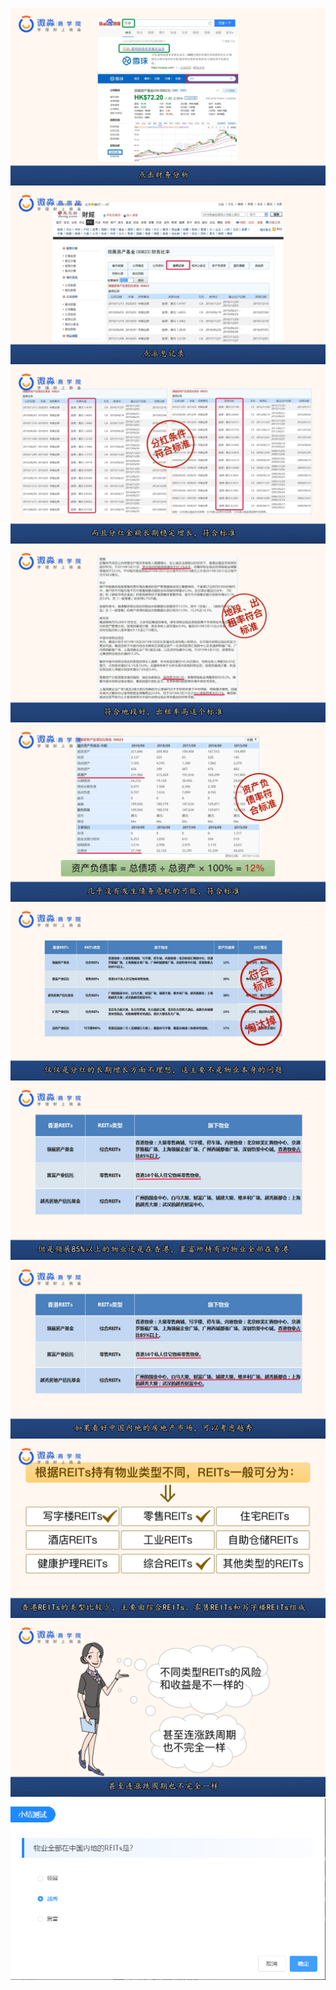 ![](20200922-%20(1).png)
![](20200922-%20(2).png)
![](20200922-%20(3).png)
![](20200922-%20(4).png)
![](20200922-%20(5).png)
![](20200922-%20(6).png)
![](20200922-%20(7).png)
![](20200922-%20(8).png)
![](20200922-%20(9).png)
![](20200922-%20(10).png)
![](20200922-%20(11).png)